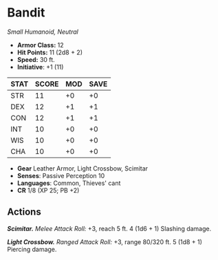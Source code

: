 # Bandit

*Small Humanoid, Neutral*

- **Armor Class:** 12
- **Hit Points:** 11 (2d8 + 2)
- **Speed:** 30 ft.
- **Initiative**: +1 (11)

|STAT|SCORE|MOD|SAVE|
| --- | --- | --- | ---- |
| STR | 11 | +0 | +0 |
| DEX | 12 | +1 | +1 |
| CON | 12 | +1 | +1 |
| INT | 10 | +0 | +0 |
| WIS | 10 | +0 | +0 |
| CHA | 10 | +0 | +0 |

- **Gear** Leather Armor, Light Crossbow, Scimitar
- **Senses**: Passive Perception 10
- **Languages**: Common, Thieves' cant
- **CR** 1/8 (XP 25; PB +2)

## Actions

***Scimitar.*** *Melee Attack Roll:* +3, reach 5 ft. 4 (1d6 + 1) Slashing damage.

***Light Crossbow.*** *Ranged Attack Roll:* +3, range 80/320 ft. 5 (1d8 + 1) Piercing damage.

